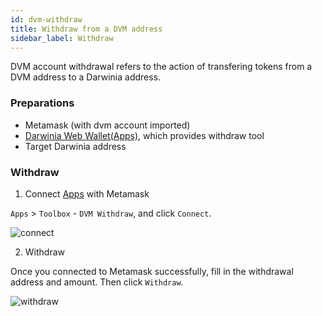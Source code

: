 ```yaml
---
id: dvm-withdraw
title: Withdraw from a DVM address
sidebar_label: Withdraw
---
```


DVM account withdrawal refers to the action of transfering tokens from a DVM address to a Darwinia address.

### Preparations

- Metamask (with dvm account imported)
- [Darwinia Web Wallet(Apps)](https://apps.darwinia.network/#/account), which provides withdraw tool
- Target Darwinia address

### Withdraw

1. Connect [Apps](https://apps.darwinia.network/#/account) with Metamask

`Apps` > `Toolbox` - `DVM Withdraw`, and click `Connect`.

![connect](assets/pangolin/pangolin-tut-dvm-withdraw-01.png)

2. Withdraw

Once you connected to Metamask successfully, fill in the withdrawal address and amount. Then click `Withdraw`.

![withdraw](assets/pangolin/pangolin-tut-dvm-withdraw-02.png)

